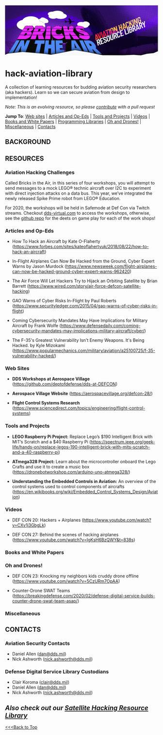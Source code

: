 ![Aviation Hacking Banner](./aviationbanner.png)

# hack-aviation-library
A collection of learning resources for budding aviation security researchers (aka hackers). Learn so we can secure aviation from design to implementation! 

*Note: This is an evolving resource, so please [contribute](./aviationlibrary-contribute-instrxns.md) with a pull request*

**Jump To**: [Web sites](#web-sites) | [Articles and Op-Eds](#articles-and-op-eds) | [Tools and Projects](#tools-and-projects) | [Videos](#videos) | [Books and White Papers](#books-and-white-papers) | [Programming Libraries](#programming-libraries) | [Oh and Drones!](#Oh-and-Drones!) | [Miscellaneous](#miscellaneous) | [Contacts](#contacts)

## BACKGROUND

## RESOURCES

### Aviation Hacking Challenges 
Called Bricks in the Air, in this series of four workshops, you will attempt to send messages to a mock LEGO® technic aircraft over I2C to experiment with direct injection attacks on a data bus. This year, we’ve integrated the newly released Spike Prime robot from LEGO® Education. 

For 2020, the workshops will be held in Safemode at Def Con via Twitch streams.  Checkout [dds-virtual.com](https://dds-virtual.com/) to access the workshops, otherwise, see the [github repo](https://github.com/deptofdefense/dds-at-DEFCON/blob/master/README.md) for the deets on game play for each of the work shops!

### Articles and Op-Eds
- How To Hack an Aircraft by Kate O-Flaherty (https://www.forbes.com/sites/kateoflahertyuk/2018/08/22/how-to-hack-an-aircraft)

- In-Flight Airplanes Can Now Be Hacked from the Ground, Cyber Expert Warns by Jason Murdock (https://www.newsweek.com/flight-airplanes-can-now-be-hacked-ground-cyber-expert-warns-962420)

- The Air Force Will Let Hackers Try to Hijack an Orbiting Satellite by Brian Barrett (https://www.wired.com/story/air-force-defcon-satellite-hacking)

- GAO Warns of Cyber Risks In-Flight by Paul Roberts (https://www.securityledger.com/2015/04/gao-warns-of-cyber-risks-in-flight)

- Coming Cybersecurity Mandates May Have Implications for Military Aircraft by Frank Wolfe (https://www.defensedaily.com/coming-cybersecurity-mandates-may-implications-military-aircraft/cyber/)

- The F-35's Greatest Vulnerability Isn't Enemy Weapons. It's Being Hacked. by Kyle Mizokami (https://www.popularmechanics.com/military/aviation/a25100725/f-35-vulnerability-hacked/)

### Web Sites
- **DDS Workshops at Aerospace Village**  (https://github.com/deptofdefense/dds-at-DEFCON)

- **Aerospace Village Website** (https://aerospacevillage.org/defcon-28/)

- **Flight Control Systems Research** (https://www.sciencedirect.com/topics/engineering/flight-control-systems)


### Tools and Projects
- **LEGO Raspberry Pi Project:** Replace Lego’s $190 Intelligent Brick with MIT’s Scratch and a $40 Raspberry Pi (https://spectrum.ieee.org/geek-life/hands-on/replace-legos-190-intelligent-brick-with-mits-scratch-and-a-40-raspberry-pi)

- **ATmega328 Project:** Learn about the microcontroller onboard the Lego Crafts and use it to create a music box (https://dronebotworkshop.com/arduino-uno-atmega328/)

- **Understanding the Embedded Controls in Aviation:** An overview of the control systems used to control components of aircrafts (https://en.wikibooks.org/wiki/Embedded_Control_Systems_Design/Aviation)

### Videos
- DEF CON 20: Hackers + Airplanes (https://www.youtube.com/watch?v=CXv1j3GbgLk)

- DEF CON 27: Behind the scenes of hacking airplanes (https://www.youtube.com/watch?v=IgKsH6BzQWY&t=838s)


### Books and White Papers

### Oh and Drones!
- DEF CON 23: Knocking my neighbors kids cruddy drone offline (https://www.youtube.com/watch?v=5CzURm7OpAA)

- Counter-Drone SWAT Teams (https://breakingdefense.com/2020/02/defense-digital-service-builds-counter-drone-swat-team-asap/)

### Miscellaneous

## CONTACTS
### Aviation Security Contacts
- Daniel Allen (dan@dds.mil)
- Nick Ashworth (nick.ashworth@dds.mil)

### Defense Digital Service Library Custodians
- Clair Koroma (clair@dds.mil)
- Daniel Allen (dan@dds.mil)
- Nick Ashworth (nick.ashworth@dds.mil)

## *Also check out our [Satellite Hacking Resource Library](https://github.com/deptofdefense/hack-a-sat-library)*

[<<<Back to Top](#hack-aviation-library)
